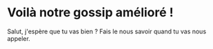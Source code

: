 # Voilà notre gossip amélioré ! 

Salut, j'espère que tu vas bien ? Fais le nous savoir quand tu vas nous appeler.
